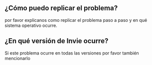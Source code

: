 ## ¿Cómo puedo replicar el problema?
por favor explicanos como replicar el problema paso a paso y en qué sistema operativo ocurre.
## ¿En qué versión de Invie ocurre?
Si este problema ocurre en todas las versiones por favor también mencionarlo
